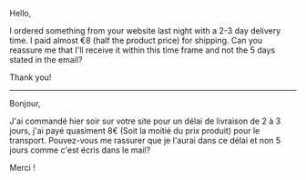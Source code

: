Hello,

I ordered something from your website last night with a 2-3 day delivery time. I paid almost €8 (half the product price) for shipping. Can you reassure me that I'll receive it within this time frame and not the 5 days stated in the email?

Thank you!

-----
Bonjour,

J'ai commandé hier soir sur votre site pour un délai de livraison de 2 à 3 jours, j'ai payé quasiment 8€ (Soit la moitié du prix produit) pour le transport. Pouvez-vous me  rassurer que je l'aurai dans ce délai et non 5 jours comme c'est écris dans le mail?

Merci !
